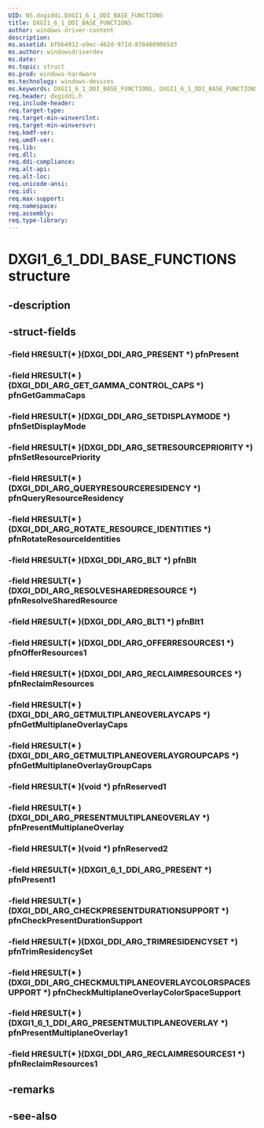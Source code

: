 ```yaml
---
UID: NS.dxgiddi.DXGI1_6_1_DDI_BASE_FUNCTIONS
title: DXGI1_6_1_DDI_BASE_FUNCTIONS
author: windows-driver-content
description: 
ms.assetid: bfbb4912-e9ec-462d-971d-8784809065d3
ms.author: windowsdriverdev
ms.date: 
ms.topic: struct
ms.prod: windows-hardware
ms.technology: windows-devices
ms.keywords: DXGI1_6_1_DDI_BASE_FUNCTIONS, DXGI1_6_1_DDI_BASE_FUNCTIONS
req.header: dxgiddi.h
req.include-header:
req.target-type:
req.target-min-winverclnt:
req.target-min-winversvr:
req.kmdf-ver:
req.umdf-ver:
req.lib:
req.dll:
req.ddi-compliance:
req.alt-api:
req.alt-loc:
req.unicode-ansi:
req.idl:
req.max-support:
req.namespace:
req.assembly:
req.type-library:
---
```


# DXGI1_6_1_DDI_BASE_FUNCTIONS structure

## -description



## -struct-fields

### -field HRESULT(* )(DXGI_DDI_ARG_PRESENT *) pfnPresent			
 	
### -field HRESULT(* )(DXGI_DDI_ARG_GET_GAMMA_CONTROL_CAPS *) pfnGetGammaCaps			
 	
### -field HRESULT(* )(DXGI_DDI_ARG_SETDISPLAYMODE *) pfnSetDisplayMode			
 	
### -field HRESULT(* )(DXGI_DDI_ARG_SETRESOURCEPRIORITY *) pfnSetResourcePriority			
 	
### -field HRESULT(* )(DXGI_DDI_ARG_QUERYRESOURCERESIDENCY *) pfnQueryResourceResidency			
 	
### -field HRESULT(* )(DXGI_DDI_ARG_ROTATE_RESOURCE_IDENTITIES *) pfnRotateResourceIdentities			
 	
### -field HRESULT(* )(DXGI_DDI_ARG_BLT *) pfnBlt			
 	
### -field HRESULT(* )(DXGI_DDI_ARG_RESOLVESHAREDRESOURCE *) pfnResolveSharedResource			
 	
### -field HRESULT(* )(DXGI_DDI_ARG_BLT1 *) pfnBlt1			
 	
### -field HRESULT(* )(DXGI_DDI_ARG_OFFERRESOURCES1 *) pfnOfferResources1			
 	
### -field HRESULT(* )(DXGI_DDI_ARG_RECLAIMRESOURCES *) pfnReclaimResources			
 	
### -field HRESULT(* )(DXGI_DDI_ARG_GETMULTIPLANEOVERLAYCAPS *) pfnGetMultiplaneOverlayCaps			
 	
### -field HRESULT(* )(DXGI_DDI_ARG_GETMULTIPLANEOVERLAYGROUPCAPS *) pfnGetMultiplaneOverlayGroupCaps			
 	
### -field HRESULT(* )(void *) pfnReserved1			
 	
### -field HRESULT(* )(DXGI_DDI_ARG_PRESENTMULTIPLANEOVERLAY *) pfnPresentMultiplaneOverlay			
 	
### -field HRESULT(* )(void *) pfnReserved2			
 	
### -field HRESULT(* )(DXGI1_6_1_DDI_ARG_PRESENT *) pfnPresent1			
 	
### -field HRESULT(* )(DXGI_DDI_ARG_CHECKPRESENTDURATIONSUPPORT *) pfnCheckPresentDurationSupport			
 	
### -field HRESULT(* )(DXGI_DDI_ARG_TRIMRESIDENCYSET *) pfnTrimResidencySet			
 	
### -field HRESULT(* )(DXGI_DDI_ARG_CHECKMULTIPLANEOVERLAYCOLORSPACESUPPORT *) pfnCheckMultiplaneOverlayColorSpaceSupport			
 	
### -field HRESULT(* )(DXGI1_6_1_DDI_ARG_PRESENTMULTIPLANEOVERLAY *) pfnPresentMultiplaneOverlay1			
 	
### -field HRESULT(* )(DXGI_DDI_ARG_RECLAIMRESOURCES1 *) pfnReclaimResources1			
 	
## -remarks

## -see-also